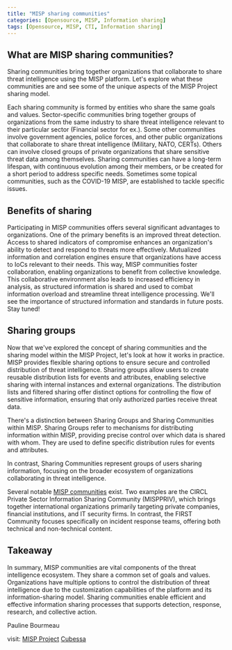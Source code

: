 ```yaml
---
title: "MISP sharing communities"
categories: [Opensource, MISP, Information sharing]
tags: [Opensource, MISP, CTI, Information sharing]
---
```


## What are MISP sharing communities?

Sharing communities bring together organizations that collaborate to share threat intelligence using the MISP  platform. Let's explore what these communities are and see some of the unique aspects of the MISP Project sharing model.

Each sharing community is formed by entities who share the same goals and values. Sector-specific communities bring together groups of organizations from the same industry to share threat intelligence relevant to their particular sector (Financial sector for ex.). Some other communities involve government agencies, police forces, and other public organizations that collaborate to share threat intelligence (Military, NATO, CERTs). Others can involve closed groups of private organizations that share sensitive threat data among themselves. 
Sharing communities can have a long-term lifespan, with continuous evolution among their members, or be created for a short period to address specific needs.
Sometimes some topical communities, such as the COVID-19 MISP, are established to tackle specific issues.

## Benefits of sharing

Participating in MISP communities offers several significant advantages to organizations. One of the primary benefits is an improved threat detection. Access to shared indicators of compromise enhances an organization's ability to detect and respond to threats more effectively. Mutualized information and correlation engines ensure that organizations have access to IoCs relevant to their needs. This way, MISP communities foster collaboration, enabling organizations to benefit from collective knowledge.
This collaborative environment also leads to increased efficiency in analysis, as structured information is shared and used to combat information overload and streamline threat intelligence processing. We'll see the importance of structured information and standards in future posts. Stay tuned!

## Sharing groups

Now that we've explored the concept of sharing communities and the sharing model within the MISP Project, let's look at how it works in practice. MISP provides flexible sharing options to ensure secure and controlled distribution of threat intelligence. Sharing groups allow users to create reusable distribution lists for events and attributes, enabling selective sharing with internal instances and external organizations. The distribution lists and filtered sharing  offer distinct options for controlling the flow of sensitive information, ensuring that only authorized parties receive threat data. 

There's a distinction between Sharing Groups and Sharing Communities within MISP. Sharing Groups refer to mechanisms for distributing information within MISP, providing precise control over which data is shared with whom. They are used to define specific distribution rules for events and attributes.

In contrast, Sharing Communities represent groups of users sharing information, focusing on the broader ecosystem of organizations collaborating in threat intelligence.

Several notable [MISP communities](https://www.misp-project.org/communities/) exist. Two examples are the CIRCL Private Sector Information Sharing Community (MISPPRIV), which brings together international organizations primarily targeting private companies, financial institutions, and IT security firms. In contrast, the FIRST Community focuses specifically on incident response teams, offering both technical and non-technical content.

## Takeaway
In summary, MISP communities are vital components of the threat intelligence ecosystem. They share a common set of goals and values.  Organizations have multiple options to control the distribution of threat intelligence due to the customization capabilities of the  platform and its information-sharing model. Sharing communities enable efficient and effective information sharing processes that supports detection, response, research, and collective action.

Pauline Bourmeau

visit: [MISP Project](https://www.misp-project.org/)
[Cubessa](https://www.linkedin.com/company/cubessa/)

